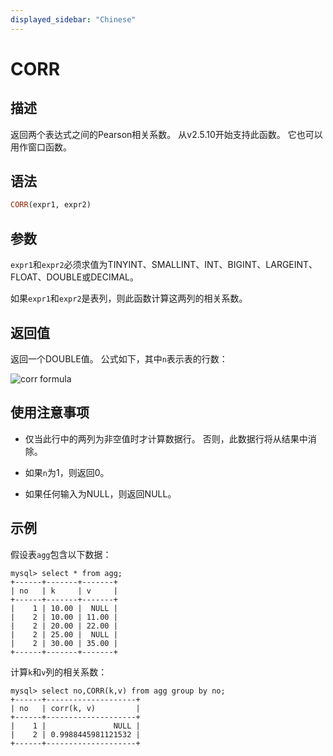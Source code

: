 ```yaml
---
displayed_sidebar: "Chinese"
---
```


# CORR

## 描述

返回两个表达式之间的Pearson相关系数。 从v2.5.10开始支持此函数。 它也可以用作窗口函数。

## 语法

```Haskell
CORR(expr1, expr2)
```

## 参数

`expr1`和`expr2`必须求值为TINYINT、SMALLINT、INT、BIGINT、LARGEINT、FLOAT、DOUBLE或DECIMAL。

如果`expr1`和`expr2`是表列，则此函数计算这两列的相关系数。

## 返回值

返回一个DOUBLE值。 公式如下，其中`n`表示表的行数：

![corr formula](../../../assets/corr_formula.png)

<!--$$
\frac{\sum_{i=1}^{n}((x_i - \bar{x})(y_i - \bar{y}))}{\sqrt{\sum_{i=1}^{n}((x_i - \bar{x})^2) \cdot \sum_{i=1}^{n}((y_i - \bar{y})^2)}}
$$-->

## 使用注意事项

- 仅当此行中的两列为非空值时才计算数据行。 否则，此数据行将从结果中消除。

- 如果`n`为1，则返回0。

- 如果任何输入为NULL，则返回NULL。

## 示例

假设表`agg`包含以下数据：

```plaintext
mysql> select * from agg;
+------+-------+-------+
| no   | k     | v     |
+------+-------+-------+
|    1 | 10.00 |  NULL |
|    2 | 10.00 | 11.00 |
|    2 | 20.00 | 22.00 |
|    2 | 25.00 |  NULL |
|    2 | 30.00 | 35.00 |
+------+-------+-------+
```

计算`k`和`v`列的相关系数：

```plaintext
mysql> select no,CORR(k,v) from agg group by no;
+------+--------------------+
| no   | corr(k, v)         |
+------+--------------------+
|    1 |               NULL |
|    2 | 0.9988445981121532 |
+------+--------------------+
```